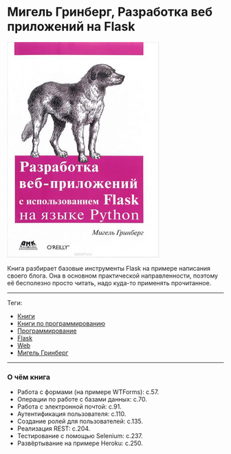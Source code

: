 # Мигель Гринберг, Разработка веб приложений на Flask

![cover](Мигель%20Гринберг%20-%20Разработка%20веб%20приложений%20на%20Flask.jpg)

Книга разбирает базовые инструменты Flask на примере написания своего блога.
Она в основном практической направленности, поэтому её бесполезно просто
читать, надо куда-то применять прочитанное.

---

Теги:

- [Книги](../../_tags/Книги.md)
- [Книги по программированию](../../_tags/Книги%20по%20программированию.md)
- [Программирование](../../_tags/Программирование.md)
- [Flask](../../_tags/Flask.md)
- [Web](../../_tags/Web.md)
- [Мигель Гринберг](../../_tags/Мигель%20Гринберг.md)

---

### О чём книга

- Работа с формами (на примере WTForms): с.57.
- Операции по работе с базами данных: с.70.
- Работа с электронной почтой: с.91.
- Аутентификация пользователя: с.110.
- Создание ролей для пользователей: с.135.
- Реализация REST: с.204.
- Тестирование с помощью Selenium: с.237.
- Развёртывание на примере Heroku: с.250.
